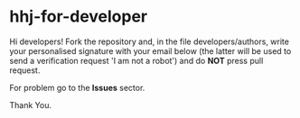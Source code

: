 # hhj-for-developer
Hi developers! Fork the repository and, in the file developers/authors, write your personalised signature with your email below (the latter will be used to send a verification request 'I am not a robot') and do **NOT** press pull request.

For problem go to the **Issues** sector.

Thank You.
